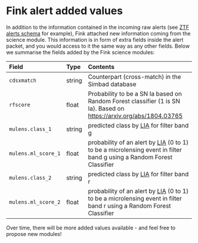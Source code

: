 # Fink alert added values

In addition to the information contained in the incoming raw alerts (see [ZTF alerts schema](https://zwickytransientfacility.github.io/ztf-avro-alert/) for example), Fink attached new information coming from the science module. This information is in form of extra fields inside the alert packet, and you would access to it the same way as any other fields. Below we summarise the fields added by the Fink science modules:

| Field | Type | Contents |
|:--------|:-------|:--------|
| `cdsxmatch` | string | Counterpart (cross-match) in the Simbad database |
| `rfscore` | float | Probability to be a SN Ia based on Random Forest classifier (1 is SN Ia). Based on https://arxiv.org/abs/1804.03765 |
| `mulens.class_1` | string | predicted class by [LIA](https://github.com/dgodinez77/LIA) for filter band g |
| `mulens.ml_score_1` | float | probability of an alert by [LIA](https://github.com/dgodinez77/LIA) (0 to 1) to be a microlensing event in filter band g using a Random Forest Classifier |
| `mulens.class_2` | string | predicted class by [LIA](https://github.com/dgodinez77/LIA) for filter band r |
| `mulens.ml_score_2` | float | probability of an alert by [LIA](https://github.com/dgodinez77/LIA) (0 to 1) to be a microlensing event in filter band r using a Random Forest Classifier |

Over time, there will be more added values available - and feel free to propose new modules!
